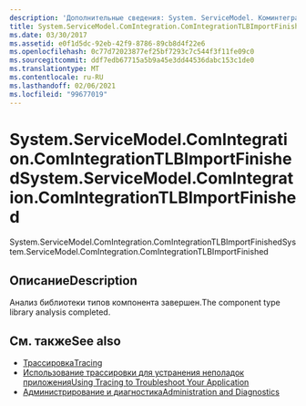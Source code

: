```yaml
---
description: 'Дополнительные сведения: System. ServiceModel. Коминтегратион. Коминтегратионтлбимпортфинишед'
title: System.ServiceModel.ComIntegration.ComIntegrationTLBImportFinished
ms.date: 03/30/2017
ms.assetid: e0f1d5dc-92eb-42f9-8786-89cb8d4f22e6
ms.openlocfilehash: 0c77d72023877ef25bf7293c7c544f3f11fe09c0
ms.sourcegitcommit: ddf7edb67715a5b9a45e3dd44536dabc153c1de0
ms.translationtype: MT
ms.contentlocale: ru-RU
ms.lasthandoff: 02/06/2021
ms.locfileid: "99677019"
---
```

# <a name="systemservicemodelcomintegrationcomintegrationtlbimportfinished"></a><span data-ttu-id="a19c3-103">System.ServiceModel.ComIntegration.ComIntegrationTLBImportFinished</span><span class="sxs-lookup"><span data-stu-id="a19c3-103">System.ServiceModel.ComIntegration.ComIntegrationTLBImportFinished</span></span>

<span data-ttu-id="a19c3-104">System.ServiceModel.ComIntegration.ComIntegrationTLBImportFinished</span><span class="sxs-lookup"><span data-stu-id="a19c3-104">System.ServiceModel.ComIntegration.ComIntegrationTLBImportFinished</span></span>  
  
## <a name="description"></a><span data-ttu-id="a19c3-105">Описание</span><span class="sxs-lookup"><span data-stu-id="a19c3-105">Description</span></span>  

 <span data-ttu-id="a19c3-106">Анализ библиотеки типов компонента завершен.</span><span class="sxs-lookup"><span data-stu-id="a19c3-106">The component type library analysis completed.</span></span>  
  
## <a name="see-also"></a><span data-ttu-id="a19c3-107">См. также</span><span class="sxs-lookup"><span data-stu-id="a19c3-107">See also</span></span>

- [<span data-ttu-id="a19c3-108">Трассировка</span><span class="sxs-lookup"><span data-stu-id="a19c3-108">Tracing</span></span>](index.md)
- [<span data-ttu-id="a19c3-109">Использование трассировки для устранения неполадок приложения</span><span class="sxs-lookup"><span data-stu-id="a19c3-109">Using Tracing to Troubleshoot Your Application</span></span>](using-tracing-to-troubleshoot-your-application.md)
- [<span data-ttu-id="a19c3-110">Администрирование и диагностика</span><span class="sxs-lookup"><span data-stu-id="a19c3-110">Administration and Diagnostics</span></span>](../index.md)
